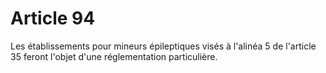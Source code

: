 # Article 94

Les établissements pour mineurs épileptiques visés à l'alinéa 5 de l'article 35 feront l'objet d'une réglementation particulière.
